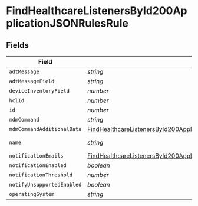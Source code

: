 # FindHealthcareListenersById200ApplicationJSONRulesRule


## Fields

| Field                                                                                                                                                                                       | Type                                                                                                                                                                                        | Required                                                                                                                                                                                    | Description                                                                                                                                                                                 | Example                                                                                                                                                                                     |
| ------------------------------------------------------------------------------------------------------------------------------------------------------------------------------------------- | ------------------------------------------------------------------------------------------------------------------------------------------------------------------------------------------- | ------------------------------------------------------------------------------------------------------------------------------------------------------------------------------------------- | ------------------------------------------------------------------------------------------------------------------------------------------------------------------------------------------- | ------------------------------------------------------------------------------------------------------------------------------------------------------------------------------------------- |
| `adtMessage`                                                                                                                                                                                | *string*                                                                                                                                                                                    | :heavy_minus_sign:                                                                                                                                                                          | N/A                                                                                                                                                                                         |                                                                                                                                                                                             |
| `adtMessageField`                                                                                                                                                                           | *string*                                                                                                                                                                                    | :heavy_minus_sign:                                                                                                                                                                          | N/A                                                                                                                                                                                         |                                                                                                                                                                                             |
| `deviceInventoryField`                                                                                                                                                                      | *number*                                                                                                                                                                                    | :heavy_minus_sign:                                                                                                                                                                          | N/A                                                                                                                                                                                         | -1                                                                                                                                                                                          |
| `hclId`                                                                                                                                                                                     | *number*                                                                                                                                                                                    | :heavy_minus_sign:                                                                                                                                                                          | N/A                                                                                                                                                                                         | 1                                                                                                                                                                                           |
| `id`                                                                                                                                                                                        | *number*                                                                                                                                                                                    | :heavy_minus_sign:                                                                                                                                                                          | N/A                                                                                                                                                                                         | 1                                                                                                                                                                                           |
| `mdmCommand`                                                                                                                                                                                | *string*                                                                                                                                                                                    | :heavy_minus_sign:                                                                                                                                                                          | N/A                                                                                                                                                                                         | EnableLostMode                                                                                                                                                                              |
| `mdmCommandAdditionalData`                                                                                                                                                                  | [FindHealthcareListenersById200ApplicationJSONRulesRuleMdmCommandAdditionalData](../../models/operations/findhealthcarelistenersbyid200applicationjsonrulesrulemdmcommandadditionaldata.md) | :heavy_minus_sign:                                                                                                                                                                          | N/A                                                                                                                                                                                         |                                                                                                                                                                                             |
| `name`                                                                                                                                                                                      | *string*                                                                                                                                                                                    | :heavy_minus_sign:                                                                                                                                                                          | N/A                                                                                                                                                                                         | Patient Discharge                                                                                                                                                                           |
| `notificationEmails`                                                                                                                                                                        | [FindHealthcareListenersById200ApplicationJSONRulesRuleNotificationEmails](../../models/operations/findhealthcarelistenersbyid200applicationjsonrulesrulenotificationemails.md)             | :heavy_minus_sign:                                                                                                                                                                          | N/A                                                                                                                                                                                         |                                                                                                                                                                                             |
| `notificationEnabled`                                                                                                                                                                       | *boolean*                                                                                                                                                                                   | :heavy_minus_sign:                                                                                                                                                                          | N/A                                                                                                                                                                                         |                                                                                                                                                                                             |
| `notificationThreshold`                                                                                                                                                                     | *number*                                                                                                                                                                                    | :heavy_minus_sign:                                                                                                                                                                          | N/A                                                                                                                                                                                         | 15                                                                                                                                                                                          |
| `notifyUnsupportedEnabled`                                                                                                                                                                  | *boolean*                                                                                                                                                                                   | :heavy_minus_sign:                                                                                                                                                                          | N/A                                                                                                                                                                                         |                                                                                                                                                                                             |
| `operatingSystem`                                                                                                                                                                           | *string*                                                                                                                                                                                    | :heavy_minus_sign:                                                                                                                                                                          | N/A                                                                                                                                                                                         | iPhone                                                                                                                                                                                      |